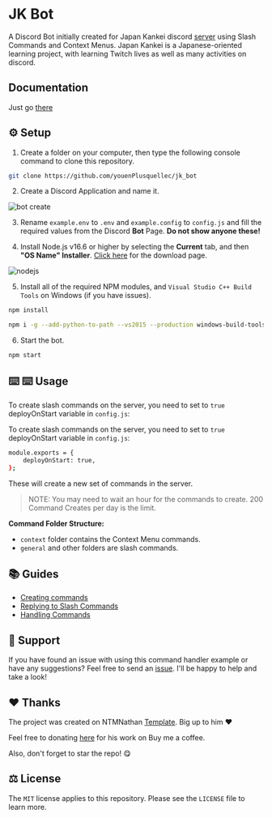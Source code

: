 # JK Bot

A Discord Bot initially created for Japan Kankei discord [server](https://discord.gg/kR83CU3v4Z) using Slash Commands and Context Menus. Japan Kankei is a Japanese-oriented learning project, with learning Twitch lives as well as many activities on discord.

## Documentation

Just go [there](https://youenplusquellec.github.io/jk_bot/)

## ⚙️ Setup

1. Create a folder on your computer, then type the following console command to clone this repository.


```bash
git clone https://github.com/youenPlusquellec/jk_bot
```

2. Create a Discord Application and name it.

![bot create](https://i.imgur.com/luHPTGL.png "Step 2")

3. Rename `example.env` to `.env` and `example.config` to `config.js` and fill the required values from the Discord **Bot** Page. **Do not show anyone these!**

4. Install Node.js v16.6 or higher by selecting the **Current** tab, and then **"OS Name" Installer**. [Click here](https://nodejs.org/en/download/current/) for the download page.

![nodejs](https://i.imgur.com/mtJcz5E.png "Step 4")

5. Install all of the required NPM modules, and `Visual Studio C++ Build Tools` on Windows (if you have issues).

```bash
npm install
```

```bash
npm i -g --add-python-to-path --vs2015 --production windows-build-tools
```

6. Start the bot.

```bash
npm start
```

## ⌨️ ⌨️ Usage

To create slash commands on the server, you need to set to `true` deployOnStart variable in `config.js`:

To create slash commands on the server, you need to set to `true` deployOnStart variable in `config.js`:

```bash
module.exports = {
    deployOnStart: true,
};
```

These will create a new set of commands in the server.

> NOTE: You may need to wait an hour for the commands to create. 200 Command Creates per day is the limit.

**Command Folder Structure:**

- `context` folder contains the Context Menu commands.
- `general` and other folders are slash commands.

## 📚 Guides

- [Creating commands](https://discordjs.guide/creating-your-bot/creating-commands.html)
- [Replying to Slash Commands](https://discordjs.guide/interactions/slash-commands.html#replying-to-slash-commands)
- [Handling Commands](https://discordjs.guide/creating-your-bot/command-handling.html#command-handling)

## 👋 Support

If you have found an issue with using this command handler example or have any suggestions? Feel free to send an [issue](https://github.com/youenPlusquellec/jk_bot/issues). I'll be happy to help and take a look!

## ❤️ Thanks

The project was created on NTMNathan [Template](https://github.com/NTMNathan/djs-command-handler). Big up to him ❤️

Feel free to donating [here](https://buymeacoffee.com/ntmnathan) for his work on Buy me a coffee.

Also, don't forget to star the repo! 😋

## ⚖️ License

The `MIT` license applies to this repository. Please see the `LICENSE` file to learn more.
